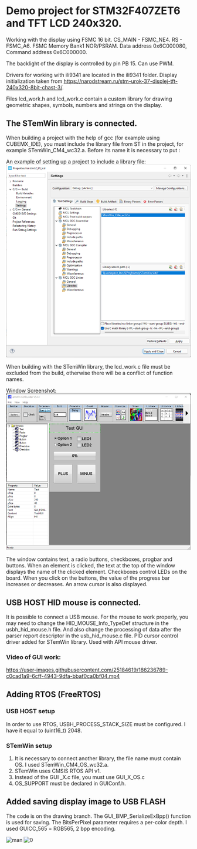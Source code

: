 # Demo project for STM32F407ZET6 and TFT LCD 240x320.

Working with the display using FSMC 16 bit. CS_MAIN - FSMC_NE4. RS - FSMC_A6.
FSMC Memory Bank1 NOR/PSRAM. Data address 0x6C000080, Command address 0x6C000000.

The backlight of the display is controlled by pin PB 15. Can use PWM.

Drivers for working with ili9341 are located in the ili9341 folder.
Display initialization taken from https://narodstream.ru/stm-urok-37-displej-tft-240x320-8bit-chast-3/. 

Files lcd_work.h and lcd_work.c contain a custom library for drawing geometric shapes, symbols, numbers and strings on the display.

## The STemWin library is connected. 
When building a project with the help of gcc (for example using CUBEMX_IDE), you must include the library file from ST in the project, for example STemWin_CM4_wc32.a. Before its name it is necessary to put :

An example of setting up a project to include a library file:
![Image alt](https://github.com/NKP144/stm32_tft_lcd/blob/master/ScreenShots/Adding%20STemWin%20lib.png)

When building with the STemWin library, the lcd_work.c file must be excluded from the build, otherwise there will be a conflict of function names.

Window Screenshot:
![Image alt](https://github.com/NKP144/stm32_tft_lcd/blob/master/ScreenShots/GUI%20Window.png)

The window contains text, a radio buttons, checkboxes, progbar and buttons.
When an element is clicked, the text at the top of the window displays the name of the clicked element. Checkboxes control LEDs on the board.
When you click on the buttons, the value of the progress bar increases or decreases.
An arrow cursor is also displayed.

## USB HOST HID mouse is connected.
It is possible to connect a USB mouse.
For the mouse to work properly, you may need to change the HID_MOUSE_Info_TypeDef structure in the usbh_hid_mouse.h file. And also change the processing of data after the parser report descriptor in the usb_hid_mouse.c file.
PID cursor control driver added for STemWin library. Used with API mouse driver.

### Video of GUI work:
https://user-images.githubusercontent.com/25184619/186236789-c0cad1a9-6cff-4943-9dfa-bbaf0ca0bf04.mp4

## Adding RTOS (FreeRTOS)
### USB HOST setup
In order to use RTOS, USBH_PROCESS_STACK_SIZE must be configured. I have it equal to (uint16_t) 2048.
### STemWin setup
1. It is necessary to connect another library, the file name must contain OS. I used STemWin_CM4_OS_wc32.a.
2. STemWin uses CMSIS RTOS API v1.
3. Instead of the GUI _X.c file, you must use GUI_X_OS.c
4. OS_SUPPORT must be declared in GUIConf.h.

## Added saving display image to USB FLASH
The code is on the drawing branch. 
The GUI_BMP_SerializeExBpp() function is used for saving. The BitsPerPixel parameter requires a per-color depth. I used GUICC_565 = RGB565, 2 bpp encoding.

![man](https://user-images.githubusercontent.com/25184619/186511480-dac04318-2d03-4f05-b5f7-205897575a7d.png)
![0](https://user-images.githubusercontent.com/25184619/186513298-cc71f3e3-f219-4247-badc-de6b85976f0e.png)



